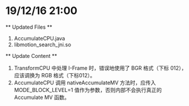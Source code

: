 # 19/12/16 21:00
** Updated Files **
1. AccumulateCPU.java
2. libmotion_search_jni.so

** Update Content **
1. TransformCPU 中处理 I-Frame 时，错误地使用了 BGR 格式（下标 012），应该调换为 RGB 格式（下标012）。
2. AccumulateCPU 调用 nativeAccumulateMV 方法时，应传入 MODE_BLOCK_LEVEL=1 值作为参数，否则内部不会执行真正的 Accumulate MV 函数。
